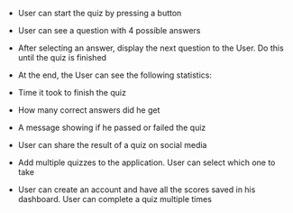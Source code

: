- User can start the quiz by pressing a button

- User can see a question with 4 possible answers

- After selecting an answer, display the next question to the User. Do this until the quiz is finished

- At the end, the User can see the following statistics:

- Time it took to finish the quiz

- How many correct answers did he get

- A message showing if he passed or failed the quiz

- User can share the result of a quiz on social media

- Add multiple quizzes to the application. User can select which one to take

- User can create an account and have all the scores saved in his dashboard. User can complete a quiz multiple times
